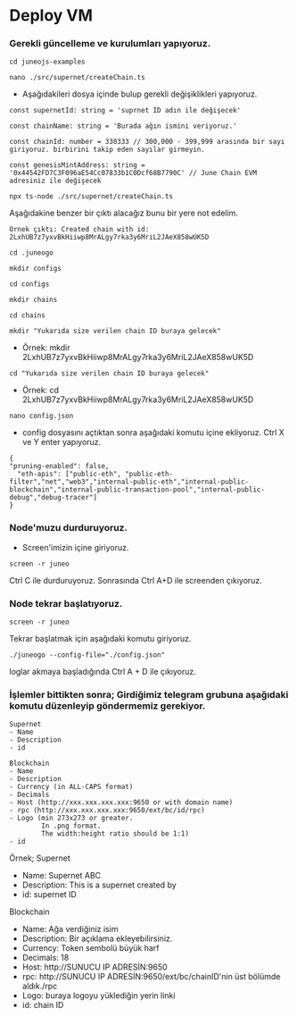 # Deploy VM
### Gerekli güncelleme ve kurulumları yapıyoruz.

```
cd juneojs-examples
```

```
nano ./src/supernet/createChain.ts
```
* Aşağıdakileri dosya içinde bulup gerekli değişiklikleri yapıyoruz.

```
const supernetId: string = 'suprnet ID adın ile değişecek' 

const chainName: string = 'Burada ağın ismini veriyoruz.'

const chainId: number = 330333 // 300,000 - 399,999 arasında bir sayı giriyoruz. birbirini takip eden sayılar girmeyin.

const genesisMintAddress: string = '0x44542FD7C3F096aE54Cc07833b1C0Dcf68B7790C' // June Chain EVM adresiniz ile değişecek
```
```
npx ts-node ./src/supernet/createChain.ts
```
Aşağıdakine benzer bir çıktı alacağız bunu bir yere not edelim.
```
Örnek çıktı: Created chain with id: 2LxhUB7z7yxvBkHiiwp8MrALgy7rka3y6MriL2JAeX858wUK5D
```


```
cd .juneogo
```
```
mkdir configs
```
```
cd configs
```
```
mkdir chains
```
```
cd chains
```

```
mkdir "Yukarıda size verilen chain ID buraya gelecek"
```
* Örnek: mkdir 2LxhUB7z7yxvBkHiiwp8MrALgy7rka3y6MriL2JAeX858wUK5D
```
cd "Yukarıda size verilen chain ID buraya gelecek"
```
* Örnek: cd 2LxhUB7z7yxvBkHiiwp8MrALgy7rka3y6MriL2JAeX858wUK5D


```
nano config.json
```
* config dosyasını açtıktan sonra aşağıdaki komutu içine ekliyoruz. Ctrl X ve Y enter yapıyoruz.
```
{
"pruning-enabled": false,
  "eth-apis": ["public-eth", "public-eth-filter","net","web3","internal-public-eth","internal-public-blockchain","internal-public-transaction-pool","internal-public-debug","debug-tracer"]
}
```

### Node'muzu durduruyoruz.

* Screen'imizin içine giriyoruz.
```
screen -r juneo
```
Ctrl C ile durduruyoruz.
Sonrasında Ctrl A+D ile screenden çıkıyoruz.


### Node tekrar başlatıyoruz.

```
screen -r juneo
```

Tekrar başlatmak için aşağıdaki komutu giriyoruz.
```
./juneogo --config-file="./config.json"
```
loglar akmaya başladığında Ctrl A + D ile çıkıyoruz. 

### İşlemler bittikten sonra; Girdiğimiz telegram grubuna aşağıdaki komutu düzenleyip göndermemiz gerekiyor.
```
Supernet
- Name
- Description
- id

Blockchain
- Name 
- Description 
- Currency (in ALL-CAPS format)
- Decimals 
- Host (http://xxx.xxx.xxx.xxx:9650 or with domain name) 
- rpc (http://xxx.xxx.xxx.xxx:9650/ext/bc/id/rpc)
- Logo (min 273x273 or greater.
        In .png format. 
        The width:height ratio should be 1:1)
- id
```
Örnek;
Supernet
- Name: Supernet ABC
- Description: This is a supernet created by
- id: supernet ID

Blockchain
- Name: Ağa verdiğiniz isim
- Description: Bir açıklama ekleyebilirsiniz. 
- Currency: Token sembolü büyük harf
- Decimals: 18
- Host: http://SUNUCU IP ADRESİN:9650 
- rpc: http://SUNUCU IP ADRESİN:9650/ext/bc/chainID'nin üst bölümde aldık./rpc
- Logo: buraya logoyu yüklediğin yerin linki
- id: chain ID

